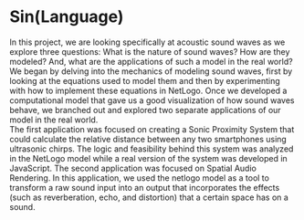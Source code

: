# Sin(Language)

In this project, we are looking specifically at acoustic sound waves as we explore three questions: What is the nature of sound waves? How are they modeled? And, what are the applications of such a model in the real world? 
We began by delving into the mechanics of modeling sound waves, first by looking at the equations used to model them and then by experimenting with how to implement these equations in NetLogo. Once we developed a computational model that gave us a good visualization of how sound waves behave, we branched out and explored two separate applications of our model in the real world.  
The first application was focused on creating a Sonic Proximity System that could calculate the relative distance between any two smartphones using ultrasonic chirps.  The logic and feasibility behind this system was analyzed in the NetLogo model while a real version of the system was developed in JavaScript.
The second application was focused on Spatial Audio Rendering.  In this application, we used the netlogo model as a tool to transform a raw sound input into an output that incorporates the effects (such as reverberation, echo, and distortion) that a certain space has on a sound.
